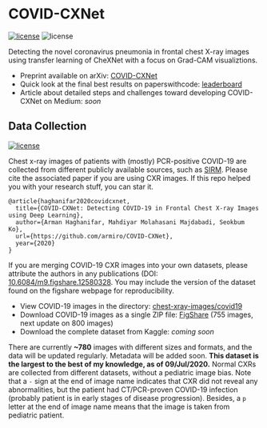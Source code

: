 # COVID-CXNet
[![license](https://img.shields.io/github/license/mashape/apistatus.svg?style=flat-square)](https://github.com/armiro/COVID-CXNet/blob/master/LICENSE)
![license](https://img.shields.io/badge/development-100%25-yellow?style=flat-square)

Detecting the novel coronavirus pneumonia in frontal chest X-ray images using transfer learning of CheXNet with a focus on Grad-CAM visualiztions. 

- Preprint available on arXiv: [COVID-CXNet](https://arxiv.org/abs/2006.13807)
- Quick look at the final best results on paperswithcode: [leaderboard](https://paperswithcode.com/paper/covid-cxnet-detecting-covid-19-in-frontal)
- Article about detailed steps and challenges toward developing COVID-CXNet on Medium: _soon_

## Data Collection
[![license](https://img.shields.io/badge/license-CC%20BY%204.0-red?style=flat-square)](https://creativecommons.org/licenses/by/4.0/)

Chest x-ray images of patients with (mostly) PCR-positive COVID-19 are collected from different publicly available sources, such as [SIRM](https://www.sirm.org/category/senza-categoria/covid-19/).
Please cite the associated paper if you are using CXR images. If this repo helped you with your research stuff, you can star it.
```
@article{haghanifar2020covidcxnet,
  title={COVID-CXNet: Detecting COVID-19 in Frontal Chest X-ray Images using Deep Learning},
  author={Arman Haghanifar, Mahdiyar Molahasani Majdabadi, Seokbum Ko},
  url={https://github.com/armiro/COVID-CXNet},
  year={2020}
}
```

If you are merging COVID-19 CXR images into your own datasets, please attribute the authors in any publications (DOI: [10.6084/m9.figshare.12580328](https://doi.org/10.6084/m9.figshare.12580328). You may include the version of the dataset found on the figshare webpage for reproducibility.

- View COVID-19 images in the directory: [chest-xray-images/covid19](https://github.com/armiro/COVID-CXNet/tree/master/chest_xray_images/covid19)
- Download COVID-19 images as a single ZIP file: [FigShare](https://figshare.com/articles/COVID-19_Chest_X-Ray_Image_Repository/12580328) (755 images, next update on 800 images)
- Download the complete dataset from Kaggle: *coming soon*

There are currently **~780** images with different sizes and formats, and the data will be updated regularly. Metadata will be added soon. **This dataset is the largest to the best of my knowledge, as of 09/Jul/2020.** Normal CXRs are collected from different datasets, without a pediatric image bias. Note that a `-` sign at the end of image name indicates that CXR did not reveal any abnormalities, but the patient had CT/PCR-proven COVID-19 infection (probably patient is in early stages of disease progression). Besides, a `p` letter at the end of image name means that the image is taken from pediatric patient.
